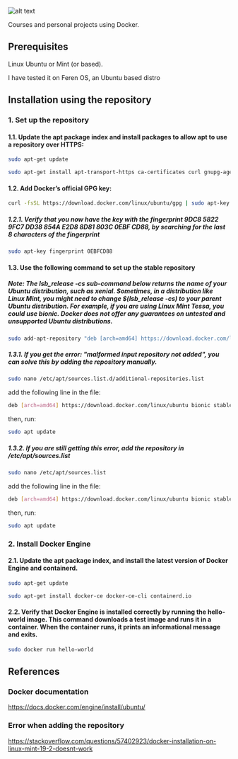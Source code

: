 ![alt text](https://geekflare.com/wp-content/uploads/2020/03/docker-security-1200x385.jpg) 

Courses and personal projects using Docker.

## Prerequisites

Linux Ubuntu or Mint (or based).

I have tested it on Feren OS, an Ubuntu based distro

## Installation using the repository

### 1. Set up the repository

#### 1.1. Update the apt package index and install packages to allow apt to use a repository over HTTPS:

```bash
sudo apt-get update
```

```bash
sudo apt-get install apt-transport-https ca-certificates curl gnupg-agent software-properties-common
```

#### 1.2. Add Docker’s official GPG key:

```bash
curl -fsSL https://download.docker.com/linux/ubuntu/gpg | sudo apt-key add -
```

##### 1.2.1. Verify that you now have the key with the fingerprint 9DC8 5822 9FC7 DD38 854A  E2D8 8D81 803C 0EBF CD88, by searching for the last 8 characters of the fingerprint

```bash
sudo apt-key fingerprint 0EBFCD88
```

#### 1.3. Use the following command to set up the stable repository
##### Note: The lsb_release -cs sub-command below returns the name of your Ubuntu distribution, such as xenial. Sometimes, in a distribution like Linux Mint, you might need to change $(lsb_release -cs) to your parent Ubuntu distribution. For example, if you are using Linux Mint Tessa, you could use bionic. Docker does not offer any guarantees on untested and unsupported Ubuntu distributions.

```bash
sudo add-apt-repository "deb [arch=amd64] https://download.docker.com/linux/ubuntu $(lsb_release -cs) stable"
```

##### 1.3.1. If you get the error: "malformed input repository not added", you can solve this by adding the repository manually.

```bash
sudo nano /etc/apt/sources.list.d/additional-repositories.list
```

add the following line in the file:

```bash
deb [arch=amd64] https://download.docker.com/linux/ubuntu bionic stable
```

then, run:

```bash
sudo apt update
```

##### 1.3.2. If you are still getting this error, add the repository in /etc/apt/sources.list

```bash
sudo nano /etc/apt/sources.list
```

add the following line in the file:

```bash
deb [arch=amd64] https://download.docker.com/linux/ubuntu bionic stable
```

then, run:

``` bash
sudo apt update
```

### 2. Install Docker Engine

#### 2.1. Update the apt package index, and install the latest version of Docker Engine and containerd.

```bash
sudo apt-get update
```

```bash
sudo apt-get install docker-ce docker-ce-cli containerd.io
```

#### 2.2. Verify that Docker Engine is installed correctly by running the hello-world image. This command downloads a test image and runs it in a container. When the container runs, it prints an informational message and exits.

```bash
sudo docker run hello-world
```

## References

### Docker documentation

https://docs.docker.com/engine/install/ubuntu/

### Error when adding the repository

https://stackoverflow.com/questions/57402923/docker-installation-on-linux-mint-19-2-doesnt-work
